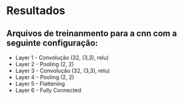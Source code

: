 # Resultados 

## Arquivos de treinanmento para a cnn com a seguinte configuração: 
* Layer 1 - Convolução (32, (3,3), relu)
* Layer 2 - Pooling (2, 2)
* Layer 3 - Convolução (32, (3,3), relu)
* Layer 4 - Pooling (2, 2)
* Layer 5 - Flattening
* Layer 6 - Fully Connected
